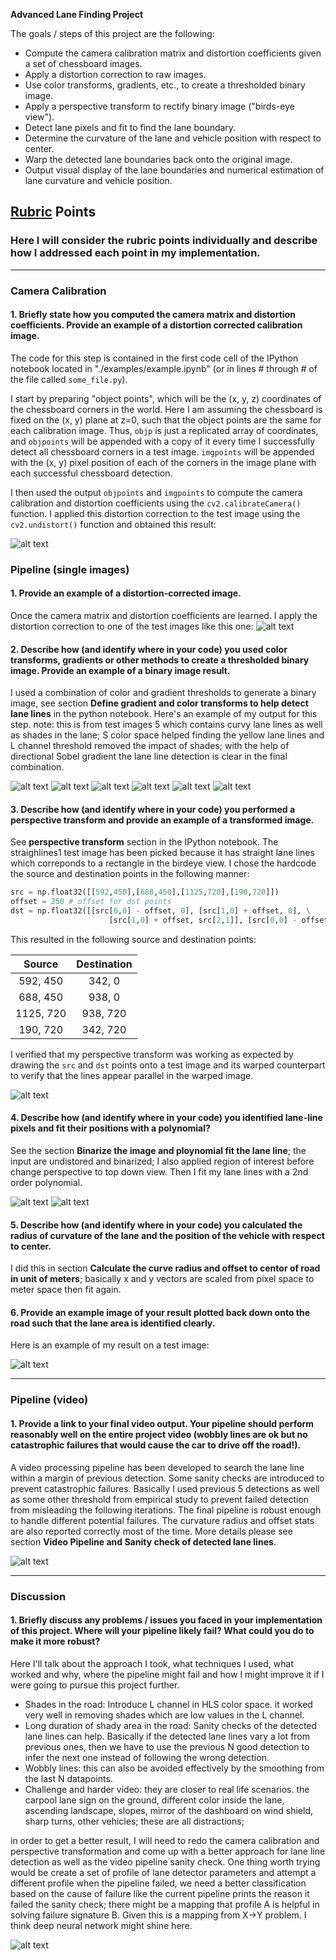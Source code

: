 
**Advanced Lane Finding Project**

The goals / steps of this project are the following:

* Compute the camera calibration matrix and distortion coefficients given a set of chessboard images.
* Apply a distortion correction to raw images.
* Use color transforms, gradients, etc., to create a thresholded binary image.
* Apply a perspective transform to rectify binary image ("birds-eye view").
* Detect lane pixels and fit to find the lane boundary.
* Determine the curvature of the lane and vehicle position with respect to center.
* Warp the detected lane boundaries back onto the original image.
* Output visual display of the lane boundaries and numerical estimation of lane curvature and vehicle position.

[//]: # (Image References)

[image1]: ./examples/undist0.png "Undistorted"
[image2]: ./examples/undist1.png "Undistorted"
[image3]: ./examples/thresholdonly.png "Threshold Only"
[image4]: ./examples/gradientmag.png "Gradient Magnitude"
[image5]: ./examples/gradientdir.png "Gradient Direction"
[image6]: ./examples/combinedgradient.png "Combined Gradient"
[image7]: ./examples/HLS.png "HLS Color Space"
[image8]: ./examples/finallane.png "Final lane detection"
[image9]: ./examples/perstrans.png "Bird eye view"
[image10]: ./examples/binarizewarp.png "ROI warped"
[image11]: ./examples/laneploy.png "Fit lane line"
[image12]: ./examples/finaltestimage.png "Lane line projection"
[image13]: ./examples/advanceLaneLines.gif "Lane line video"
[image14]: ./examples/challengeLaneLines.gif "Lane line video"










## [Rubric](https://review.udacity.com/#!/rubrics/571/view) Points

### Here I will consider the rubric points individually and describe how I addressed each point in my implementation.  

---


### Camera Calibration

#### 1. Briefly state how you computed the camera matrix and distortion coefficients. Provide an example of a distortion corrected calibration image.

The code for this step is contained in the first code cell of the IPython notebook located in "./examples/example.ipynb" (or in lines # through # of the file called `some_file.py`).  

I start by preparing "object points", which will be the (x, y, z) coordinates of the chessboard corners in the world. Here I am assuming the chessboard is fixed on the (x, y) plane at z=0, such that the object points are the same for each calibration image.  Thus, `objp` is just a replicated array of coordinates, and `objpoints` will be appended with a copy of it every time I successfully detect all chessboard corners in a test image.  `imgpoints` will be appended with the (x, y) pixel position of each of the corners in the image plane with each successful chessboard detection.  

I then used the output `objpoints` and `imgpoints` to compute the camera calibration and distortion coefficients using the `cv2.calibrateCamera()` function.  I applied this distortion correction to the test image using the `cv2.undistort()` function and obtained this result: 

![alt text][image1]


### Pipeline (single images)

#### 1. Provide an example of a distortion-corrected image.

Once the camera matrix and distortion coefficients are learned. I apply the distortion correction to one of the test images like this one:
![alt text][image2]

#### 2. Describe how (and identify where in your code) you used color transforms, gradients or other methods to create a thresholded binary image.  Provide an example of a binary image result.

I used a combination of color and gradient thresholds to generate a binary image, see section **Define gradient and color transforms to help detect lane lines** in the python notebook.  Here's an example of my output for this step. note: this is from test images 5 which contains curvy lane lines as well as shades in the lane; S color space helped finding the yellow lane lines and L channel threshold removed the impact of shades; with the help of directional Sobel gradient the lane line detection is clear in the final combination.

![alt text][image3]
![alt text][image4]
![alt text][image5]
![alt text][image6]
![alt text][image7]
![alt text][image8]


#### 3. Describe how (and identify where in your code) you performed a perspective transform and provide an example of a transformed image.

See **perspective transform** section in the IPython notebook. The straighlines1 test image has been picked because it has straight lane lines which correponds to a rectangle in the birdeye view. I chose the hardcode the source and destination points in the following manner:

```python
src = np.float32([[592,450],[688,450],[1125,720],[190,720]])
offset = 250 # offset for dst points
dst = np.float32([[src[0,0] - offset, 0], [src[1,0] + offset, 0], \
                      [src[1,0] + offset, src[2,1]], [src[0,0] - offset, src[3,1]]])
```

This resulted in the following source and destination points:

| Source        | Destination   | 
|:-------------:|:-------------:| 
| 592, 450      | 342, 0        | 
| 688, 450      | 938, 0        |
| 1125, 720     | 938, 720      |
| 190, 720      | 342, 720      |

I verified that my perspective transform was working as expected by drawing the `src` and `dst` points onto a test image and its warped counterpart to verify that the lines appear parallel in the warped image.

![alt text][image9]

#### 4. Describe how (and identify where in your code) you identified lane-line pixels and fit their positions with a polynomial?

See the section **Binarize the image and ploynomial fit the lane line**; the input are undistored and binarized; I also applied region of interest before change perspective to top down view. Then I fit my lane lines with a 2nd order polynomial.


![alt text][image10]
![alt text][image11]


#### 5. Describe how (and identify where in your code) you calculated the radius of curvature of the lane and the position of the vehicle with respect to center.

I did this in section **Calculate the curve radius and offset to centor of road in unit of meters**; basically x and y vectors are scaled from pixel space to meter space then fit again.

#### 6. Provide an example image of your result plotted back down onto the road such that the lane area is identified clearly.

Here is an example of my result on a test image:

![alt text][image12]

---

### Pipeline (video)

#### 1. Provide a link to your final video output.  Your pipeline should perform reasonably well on the entire project video (wobbly lines are ok but no catastrophic failures that would cause the car to drive off the road!).

A video processing pipeline has been developed to search the lane line within a margin of previous detection. Some sanity checks are introduced to prevent catastrophic failures. Basically I used previous 5 detections as well as some other threshold from empirical study to prevent failed detection from misleading the following iterations. The final pipeline is robust enough to handle different potential failures. The curvature radius and offset stats are also reported correctly most of the time. More details please see section **Video Pipeline and Sanity check of detected lane lines**.

![alt text][image13]


---

### Discussion

#### 1. Briefly discuss any problems / issues you faced in your implementation of this project.  Where will your pipeline likely fail?  What could you do to make it more robust?

Here I'll talk about the approach I took, what techniques I used, what worked and why, where the pipeline might fail and how I might improve it if I were going to pursue this project further.  

* Shades in the road: Introduce L channel in HLS color space. it worked very well in removing shades which are low values in the L channel.
* Long duration of shady area in the road: Sanity checks of the detected lane lines can help. Basically if the detected lane lines vary a lot from previous ones, then we have to use the previous N good detection to infer the next one instead of following the wrong detection.
* Wobbly lines: this can also be avoided effectively by the smoothing from the last N datapoints.
* Challenge and harder video: they are closer to real life scenarios. the carpool lane sign on the ground, different color inside the lane, ascending landscape, slopes, mirror of the dashboard on wind shield, sharp turns, other vehicles; these are all distractions;

in order to get a better result, I will need to redo the camera calibration and perspective transformation and come up with a better approach for lane line detection as well as the video pipeline sanity check. One thing worth trying would be create a set of profile of lane detector parameters and attempt a different profile when the pipeline failed, we need a better classification based on the cause of failure like the current pipeline prints the reason it failed the sanity check; there might be a mapping that profile A is helpful in solving failure signature B. Given this is a mapping from X->Y problem. I think deep neural network might shine here.

![alt text][image14]

